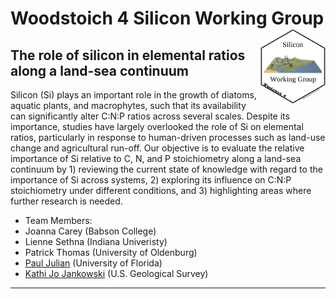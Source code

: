 # Woodstoich 4 Silicon Working Group <img src="./Hex/woodstoich_Si_Hex.png" align="right" height = "120"/>


## The role of silicon in elemental ratios along a land-sea continuum

Silicon (Si) plays an important role in the growth of diatoms, aquatic plants, and macrophytes, such that its availability can significantly alter C:N:P ratios across several scales. Despite its importance, studies have largely overlooked the role of Si on elemental ratios, particularly in response to human-driven processes such as land-use change and agricultural run-off. Our objective is to  evaluate the relative importance of Si relative to C, N, and P stoichiometry along a land-sea continuum by 1) reviewing the current state of knowledge with regard to the importance of Si across systems, 2) exploring its influence on C:N:P stoichiometry under different conditions, and 3) highlighting areas where further research is needed. 

  - Team Members: 
   - Joanna Carey (Babson College) 
   - Lienne Sethna (Indiana Univeristy)
   - Patrick Thomas (University of Oldenburg) 
   - [Paul Julian](https://swampthing.github.io) (University of Florida)
   - [Kathi Jo Jankowski](https://www.usgs.gov/staff-profiles/kathi-jo-jankowski?qt-staff_profile_science_products=3#qt-staff_profile_science_products) (U.S. Geological Survey)

***
